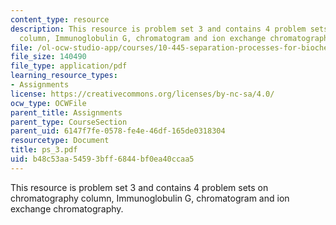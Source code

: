 ```yaml
---
content_type: resource
description: This resource is problem set 3 and contains 4 problem sets on chromatography
  column, Immunoglobulin G, chromatogram and ion exchange chromatography.
file: /ol-ocw-studio-app/courses/10-445-separation-processes-for-biochemical-products-summer-2005/b48c53aa54593bff6844bf0ea40ccaa5_ps_3.pdf
file_size: 140490
file_type: application/pdf
learning_resource_types:
- Assignments
license: https://creativecommons.org/licenses/by-nc-sa/4.0/
ocw_type: OCWFile
parent_title: Assignments
parent_type: CourseSection
parent_uid: 6147f7fe-0578-fe4e-46df-165de0318304
resourcetype: Document
title: ps_3.pdf
uid: b48c53aa-5459-3bff-6844-bf0ea40ccaa5
---
```

This resource is problem set 3 and contains 4 problem sets on chromatography column, Immunoglobulin G, chromatogram and ion exchange chromatography.